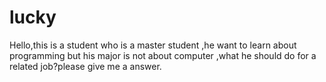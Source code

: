 # lucky
Hello,this is a student who is a master student ,he want to learn about programming but his major is not about computer ,what he should do for a related job?please give me a answer.
